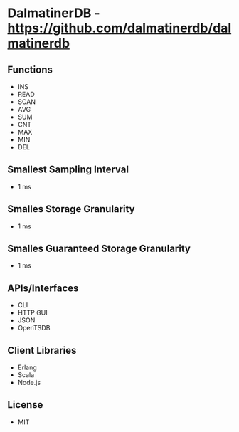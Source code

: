 # DalmatinerDB - https://github.com/dalmatinerdb/dalmatinerdb

## Functions
- INS
- READ
- SCAN
- AVG
- SUM
- CNT
- MAX
- MIN
- DEL

## Smallest Sampling Interval
- 1 ms

## Smalles Storage Granularity
- 1 ms

## Smalles Guaranteed Storage Granularity
- 1 ms

## APIs/Interfaces
- CLI
- HTTP GUI
- JSON
- OpenTSDB

## Client Libraries
- Erlang
- Scala
- Node.js

## License
- MIT


